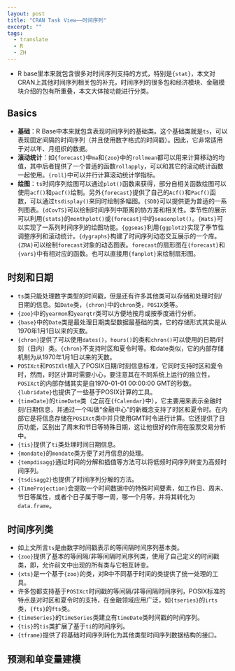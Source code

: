```yaml
---
layout: post
title: "CRAN Task View——时间序列"
excerpt: ""
tags:
  - translate
  - R
  - ZH
---
```


- R base里本来就包含很多对时间序列支持的方式，特别是`{stat}`，本文对CRAN上其他时间序列相关包的补充，时间序列的很多包和经济模块、金融模块介绍的包有所重叠，本文大体按功能进行分类。

## Basics
- **基础**：R Base中本来就包含表现时间序列的基础类。这个基础类就是`ts`，可以表现固定间隔的时间序列（并且使用数字格式的时间戳）。因此，它非常适用于对以年、月组织的数据。
- **滚动统计**：如`{forecast}`中`ma`和`{zoo}`中的`rollmean`都可以用来计算移动的均值，其中后者提供了一个普适的函数`rollapply`，可以和其它的滚动统计函数一起使用。`{roll}`中可以并行计算滚动统计学指标。
- **绘图**：`ts`时间序列绘图可以通过`plot()`函数来获得，部分自相关函数绘图可以使用`acf()`和`pacf()`绘制。另外`{forecast}`提供了自己的`Acf()`和`Pacf()`函数，可以通过`tsdisplay()`来同时绘制多幅图。`{SDD}`可以提供更为普适的一系列图表。`{dCovTS}`可以绘制时间序列中距离的协方差和相关性。季节性的展示可以利用`{stats}`的`monthplot()`或`{forecast}`中的`seasonplot()`。`{Wats}`可以实现了一系列时间序列的绘图功能。`{ggseas}`利用`{ggplot2}`实现了季节性调整序列和滚动统计。`{dygraphs}`构建了时间序列动态交互展示的一个库。`{ZRA}`可以绘制`forecast`对象的动态图表。`forecast`的扇形图在`{forecast}`和`{vars}`中有相对应的函数。也可以直接用`{fanplot}`来绘制扇形图。

## 时刻和日期
- `ts`类只能处理数字类型的时间戳，但是还有许多其他类可以存储和处理时刻/日期的信息。如`Date`类，`{chron}`中的`chron`类，`POSIX`类等。
- `{zoo}`中的`yearmon`和`yearqtr`类可以方便地按月或按季度进行分析。
- `{base}`中的`Date`类是最处理日期类型数据最基础的类，它的存储形式其实是从1970年1月1日以来的天数。
- `{chron}`提供了可以使用`dates()`，`hours()`的类和`chron()`可以使用的日期/时刻（日内）类。`{chron}`不支持时区和夏令时等。和date类似，它的内部存储机制为从1970年1月1日以来的天数。
- `POSIXct`和`POSIXlt`植入了POSIX日期/时刻信息标准，它同时支持时区和夏令时，然而，时区计算时需要小心，要注意其在不同系统上运行的独立性，`POSIXct`的内部存储其实是自1970-01-01 00:00:00 GMT的秒数。`{lubridate}`也提供了一些基于POSIX计算的工具。
- `{timeDate}`的`timeDate`类（之前在`{fCalendar}`中），它主要用来表示金融时刻/日期信息，并通过一个叫做“金融中心”的新概念支持了时区和夏令时。在内部它是将信息存储在`POSIXct`类中并只使用GMT时令进行计算。它还提供了日历功能，区别出了周末和节日等特殊日期，这让他很好的作用在股票交易分析中。
- `{tis}`提供了`ti`类处理时间日期信息。
- `{mondate}`的`mondate`类方便了对月信息的处理。
- `{tempdisagg}`通过时间的分解和插值等方法可以将低频时间序列转变为高频时间序列。
- `{tsdisagg2}`也提供了时间序列分解的方法。
- `{TimeProjection}`会提取一个时间数据中的特殊时间要素，如工作日、周末、节日等属性，或者个日子属于哪一周，哪一个月等，并将其转化为`data.frame`。

## 时间序列类
- 如上文所言`ts`是由数字时间戳表示的等间隔时间序列基本类。
- `{zoo}`提供了基本的等间隔/非等间隔时间序列类，使用了自己定义的时间戳类，即，允许前文中出现的所有类与它相互转变。
- `{xts}`是一个基于`{zoo}`的类，对R中不同基于时间的类提供了统一处理的工具。
- 许多包都支持基于`POSIXct`时间戳的等间隔/非等间隔时间序列，POSIX标准的特点是对时区和夏令时的支持，在金融领域应用广泛，如`{tseries}`的`irts`类，`{fts}`的`fts`类。
- `{timeSeries}`的`timeSeries`类建立有`timeDate`类时间戳的时间序列。
- `{tis}`的`tis`类扩展了基于`ti`的时间序列。
- `{tframe}`提供了将基础时间序列转化为其他类型时间序列数据结构的接口。

## 预测和单变量建模
